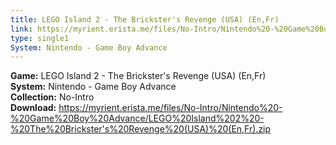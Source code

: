 ```yaml
---
title: LEGO Island 2 - The Brickster's Revenge (USA) (En,Fr)
link: https://myrient.erista.me/files/No-Intro/Nintendo%20-%20Game%20Boy%20Advance/LEGO%20Island%202%20-%20The%20Brickster's%20Revenge%20(USA)%20(En,Fr).zip
type: single1
System: Nintendo - Game Boy Advance
---
```

<b>Game:</b> LEGO Island 2 - The Brickster's Revenge (USA) (En,Fr)<br>
<b>System:</b> Nintendo - Game Boy Advance<br>
<b>Collection:</b> No-Intro<br>
<b>Download:</b> https://myrient.erista.me/files/No-Intro/Nintendo%20-%20Game%20Boy%20Advance/LEGO%20Island%202%20-%20The%20Brickster's%20Revenge%20(USA)%20(En,Fr).zip
